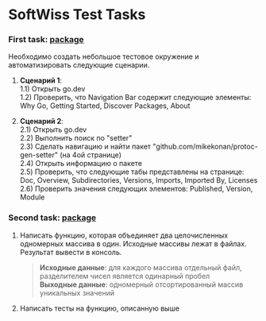 # SoftWiss Test Tasks

### First task: [package](src/test/java/io/testtask/tests/first)
Необходимо создать небольшое тестовое окружение и автоматизировать следующие сценарии.

1) **Сценарий 1**: \
   1.1) Открыть go.dev \
   1.2) Проверить, что Navigation Bar содержит следующие элементы: Why Go, Getting Started, Discover Packages, About

2) **Сценарий 2**:\
   2.1) Открыть go.dev\
   2.2) Выполнить поиск по "setter"\
   2.3) Сделать навигацию и найти пакет "github.com/mikekonan/protoc-gen-setter" (на 4ой странице)\
   2.4) Открыть информацию о пакете\
   2.5) Проверить, что следующие табы представлены на странице: Doc, Overview, Subdirectories, Versions, Imports, Imported By, Licenses\
   2.6) Проверить значения следующих элементов: Published, Version, Module
  
### Second task: [package](src/test/java/io/testtask/tests/second)
1) Написать функцию, которая объединяет два целочисленных одномерных массива в один. Исходные массивы лежат в файлах. Результат вывести в консоль.
    > **Исходные данные**: для каждого массива отдельный файл, разделителем чисел является одинарный пробел\
    **Выходные данные**: одномерный отсортированный массив уникальных значений

2) Написать тесты на функцию, описанную выше
